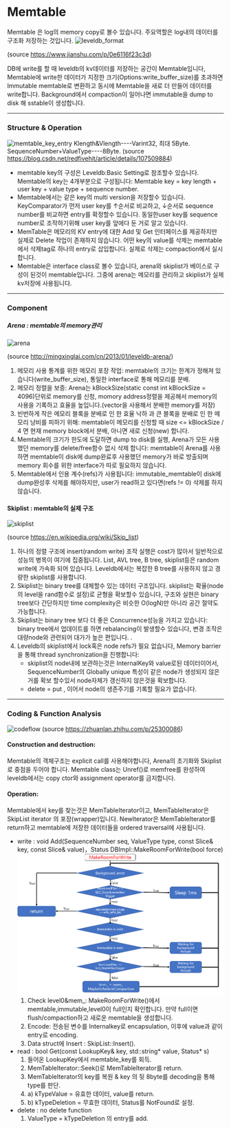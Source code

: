 # Memtable
Memtable 은 log의 memory copy로 볼수 있습니다. 주요역할은 log내의 데이터를 구조화 저장하는 것입니다.
![leveldb_format](https://wiesen.github.io/assets/leveldb-architecture.png)

(source https://www.jianshu.com/p/0e6116f23c3d</font>)

DB에 write를 할 때 leveldb의 kv데이터를 저장하는 공간이 Memtable입니다, Memtable에 write한 데이터가 지정한 크기(Options:write_buffer_size)를 초과하면 Immutable memtable로 변환하고 동시에 Memtable을 새로 더 만들어 데이터를 write합니다. Background에서 compaction이 일어나면 immutable을 dump to disk 해 sstable이 생성합니다.
- - -
### Structure & Operation
![memtable_key_entry](https://img-blog.csdnimg.cn/20200722115037994.png?x-oss-process=image/watermark,type_ZmFuZ3poZW5naGVpdGk,shadow_10,text_aHR0cHM6Ly9ibG9nLmNzZG4ubmV0L3JlZGZpdmVoaXQ=,size_16,color_FFFFFF,t_70)
Klength&Vlength----Varint32, 최대 5Byte. SequenceNumber+ValueType----8Byte.
(source https://blog.csdn.net/redfivehit/article/details/107509884)
* memtable key의 구성은 Leveldb:Basic Setting로 참조할수 있습니다. Memtable의 key는 4개부분으로 구성됩니다: Memtable key = key length + user key + value type + sequence number.
* Memtable에서는 같은 key의 multi version을 저장할수 있습니다. KeyComparator가 먼저 user key를 ↑순서로 비교하고, ↓순서로 sequence number를 비교하면 entry를 확정할수 있습니다. 동일한user key를 sequence number로 조작하기위해 user key를 앞에다 둔 거로 알고 있습니다.
* MemTable은 메모리의 KV entry에 대한 Add 및 Get 인터페이스를 제공하지만 실제로 Delete 작업이 존재하지 않습니다. 어떤 key의 value를 삭제는 memtable에서 삭제tag로 하나의 entry로 삽입합니다. 실제로 삭제는 compaction에서 실시 합니다.
* Memtable은 interface class로 볼수 있습니다, arena와 skiplist가 베이스로 구성이 된것이 memtable입니다. 그중에 arena는 메모리를 관리하고 skiplist가 실제 kv저장에 사용됩니다.
- - -
### Component
##### Arena : memtable의 memory관리
![arena](https://wiesen.github.io/assets/arena.png)

(source http://mingxinglai.com/cn/2013/01/leveldb-arena/)
1. 메모리 사용 통계를 위한 메모리 포장 작업: memtable의 크기는 한계가 정해져 있습니다(write_buffer_size), 통일한 interface로 통해 메모리를 분배.
2. 메모리 정렬을 보증: Arena는 kBlockSize(static const int kBlockSize = 4096)단위로 memory를 신청, momory address정렬을 제공해서 memory의 사용을 기록하고 효율을 높입니다.(vector을 사용해서 분배한 memory를 저장)
3. 빈번하게 작은 메모리 블록을 분배로 인 한 효율 낙하 과 큰 블록을 분배로 인 한 메모리 낭비를 피하기 위해: memtable이 메모리를 신청할 때 size <= kBlockSize / 4 면 현재 memory block에서 분배, 아니면 새로 신청(new) 합니다.
4. Memtable의 크기가 한도에 도달하면 dump to disk를 실행, Arena가 모든 사용했던 memory를 delete/free함수 없시 삭제 합니다: memtable이 Arena를 사용하면 memtable이 disk에 dump완료후 사용했던 memory가 바로 방출되며 memory 회수를 위한 interface가 따로 필요하지 않습니다.
5. Memtable에서 인용 계수(refs)가 사용됩니다: immutable_memtable이 disk에 dump완성후 삭제를 해야하지만, user가 read하고 있다면(refs != 0) 삭제를 하지 않습니다.
#### Skiplist : memtable의 실제 구조
![skiplist](https://upload.wikimedia.org/wikipedia/commons/thumb/2/2c/Skip_list_add_element-en.gif/400px-Skip_list_add_element-en.gif)

(source https://en.wikipedia.org/wiki/Skip_list)
1. 하나의 정렬 구조에 insert(random write) 조작 실행은 cost가 많아서 일반적으로 성능의 병목이 여기에 집중됩니다. List, AVL tree, B tree, skiplist등은 random write에 가속화 되어 있습니다. Leveldb에서는 복잡한 B tree를 사용하지 않고 경량한 skiplist를 사용합니다.
2. Skiplist는 binary tree를 대체할수 있는 데이터 구조입니다. skiplist는 확율(node의 level을 rand함수로 설정)로 균형을 확보할수 있습니다, 구조와 실현은 binary tree보다 간단하지만 time complexity은 비슷한  O(logN)만 아니라 공간 절약도 가능합니다.
3. Skiplist는 binary tree 보다 더 좋은 Concurrence성능을 가지고 있습니다: binary tree에서 업데이트를 하면 rebalancing이 발생할수 있습니다, 변경 조작은 대량node와 관련되어 대가가 높은 편입니다. .
4. Leveldb의 skiplist에서 lock혹은 node refs가 필요 없습니다, Memory barrier을 통해 thread synchronization을 진행합니다: 
   * skiplist의 node내에 보관하는것은 InternalKey와 value로된 데이터이어서, SequenceNumber의 Globally unique 특성이 같은 node가 생성되지 않은거를 확보 할수있서 node자체가 갱신하지 않은것을 확보합니다.
   * delete = put , 이어서 node의 생존주기를 기록할 필요가 없습니다.
  - - -

### Coding & Function Analysis
![codeflow](https://pic2.zhimg.com/v2-867d7b9bb8b7c9584bfeb7b13156b70d_r.jpg)
(source https://zhuanlan.zhihu.com/p/25300086)
#### Construction and destruction:
Memtable의 객체구조는 explicit call를 사용해야합니다, Arena의 초기화와 Skiplist 로 중점을 두어야 합니다. Memtable class는 Unref()로 memfree를 완성하여 leveldb에서는 copy ctor와 assignment operator를 금지합니다.
#### Operation:
Memtable에서 key를 찾는것은 MemTableIterator이고, MemTableIterator은 SkipList iterator 의 포장(wrapper)입니다. NewIterator은 MemTableIterator를 return하고 memtable에 저장한 데이터들을 ordered traversal에 사용됩니다.
* write : void Add(SequenceNumber seq, ValueType type, const Slice& key, const Slice& value)，Status DBImpl::MakeRoomForWrite(bool force)
![makeroomforwrite](https://github.com/arashio1111/arashio1111.GitHub.io/blob/main/2022-09-23%20141330.png?raw=true)
  1. Check level0&mem_: MakeRoomForWrite()에서 memtable,immutable,level0이 full인지 확인합니다.
   만약 full이면 flush/compaction하고 새로운 memtable을 생성합니다.
  2. Encode: 전송된 변수를 Internalkey로 encapsulation, 이후에 value과 같이 entry로 encoding.
  3. Data struct에 Insert : SkipList::Insert().
* read : bool Get(const LookupKey& key, std::string* value, Status* s)
    1. 들어온 LookupKey에서 memtable_key를 회득.
    2. MemTableIterator::Seek()로 MemTableIterator를 return.
    3. MemTableIterator의 key를 복원 & key 의 뒷 8byte를 decoding을 통해 type를 판단.
    4. a) kTypeValue = 유효한 데이터, value를 return.
    5. b) kTypeDeletion = 무효한 데이터, Status를 NotFound로 설정.
* delete : no delete function
    1. ValueType = kTypeDeletion 의 entry를 add.
